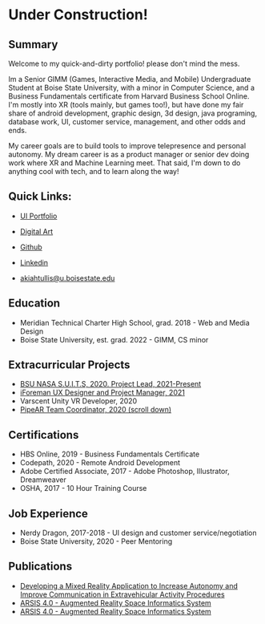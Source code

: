 # Under Construction!

## Summary

Welcome to my quick-and-dirty portfolio! please don't mind the mess. 

Im a Senior GIMM (Games, Interactive Media, and Mobile) Undergraduate Student at Boise State University, with a minor in Computer Science, and a Business Fundamentals certificate from Harvard Business School Online. I'm mostly into XR (tools mainly, but games too!), but have done my fair share of android development, graphic design, 3d design, java programing, database work, UI, customer service, management, and other odds and ends.

My career goals are to build tools to improve telepresence and personal autonomy. My dream career is as a product manager or senior dev doing work where XR and Machine Learning meet. That said, I'm down to do anything cool with tech, and to learn along the way!

## Quick Links:

 - [UI Portfolio](https://drive.google.com/drive/folders/1udLUYkC2TVD_KmauKkFPYWmEx4y9IGzs?usp=sharing)

 - [Digital Art](https://drive.google.com/drive/folders/1iIDcPVIe7mZsgNjVMMsYwuUCIs4TGTfe?usp=sharing)

 - [Github](https://github.com/Ill-Satisfaction)

 - [Linkedin](https://www.linkedin.com/in/akiah-tullis-6a8101179/)

 - [akiahtullis@u.boisestate.edu](akiahtullis@u.boisestate.edu)

## Education

 - Meridian Technical Charter High School, grad. 2018 - Web and Media Design
 - Boise State University, est. grad. 2022 - GIMM, CS minor

## Extracurricular Projects
 - [BSU NASA S.U.I.T.S, 2020. Project Lead, 2021-Present](https://sites.google.com/view/calebcram-gamedeveloper/impactful-projects?authuser=2)
 - [iForeman UX Designer and Project Manager, 2021](https://drive.google.com/drive/folders/1KgNlAe_2yf9mPgvR_Z5l3uYks0CpEyo-?usp=sharing)
 - Varscent Unity VR Developer, 2020
 - [PipeAR Team Coordinator, 2020 (scroll down)](https://sites.google.com/view/calebcram-gamedeveloper/impactful-projects?authuser=2)

## Certifications
 - HBS Online, 2019 - Business Fundamentals Certificate
 - Codepath, 2020 - Remote Android Development
 - Adobe Certified Associate, 2017 - Adobe Photoshop, Illustrator, Dreamweaver
 - OSHA, 2017 - 10 Hour Training Course

## Job Experience

 - Nerdy Dragon, 2017-2018 - UI design and customer service/negotiation
 - Boise State University, 2020 - Peer Mentoring

## Publications
 - [Developing a Mixed Reality Application to Increase Autonomy and Improve Communication in Extravehicular Activity Procedures](https://drive.google.com/file/d/1ha1JmLZiWjiWj08g5eygLkBKnXBlRH4w/view)
 - [ARSIS 4.0 - Augmented Reality Space Informatics System](https://scholarworks.boisestate.edu/under_showcase_2021/13/)
 - [ARSIS 4.0 - Augmented Reality Space Informatics System](https://event.fourwaves.com/icur2021/abstracts/67ae0b00-72e7-45de-84b0-35b25a08628b)
